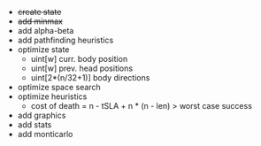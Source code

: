 * <s>create state</s>
* <s>add minmax</s>
* add alpha-beta
* add pathfinding heuristics
* optimize state
  * uint[w] curr. body position
  * uint[w] prev. head positions
  * uint[2*(n/32+1)] body directions
* optimize space search
* optimize heuristics
  * cost of death = n - tSLA + n * (n - len) > worst case success 
* add graphics
* add stats
* add monticarlo
